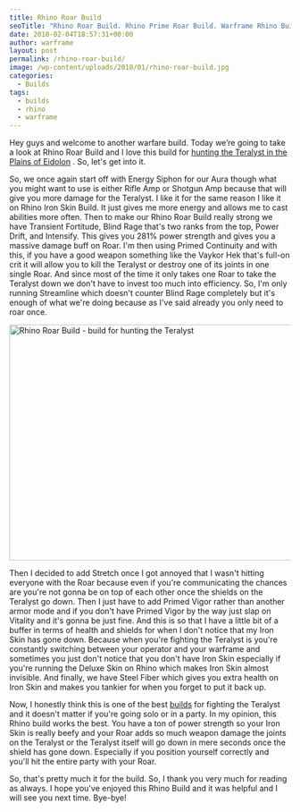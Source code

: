 ```yaml
---
title: Rhino Roar Build
seoTitle: "Rhino Roar Build. Rhino Prime Roar Build. Warframe Rhino Build"
date: 2018-02-04T18:57:31+00:00
author: warframe
layout: post
permalink: /rhino-roar-build/
image: /wp-content/uploads/2018/01/rhino-roar-build.jpg
categories:
  - Builds
tags:
  - builds
  - rhino
  - warframe
---
```

<span>Hey guys and welcome to another warfare build. Today we’re going to take a look at Rhino </span>Roar Build and I love this build for [hunting the Teralyst in the Plains of Eidolon](https://warframeblog.com/how-kill-eidolon-teralyst-basics/) . So, let's get into it.<!--more-->

So, we once again start off with Energy Siphon for our Aura though what you might want to use is either Rifle Amp or Shotgun Amp because that will give you more damage for the Teralyst. I like it for the same reason I like it on Rhino Iron Skin Build. It just gives me more energy and allows me to cast abilities more often. Then to make our Rhino Roar Build really strong we have Transient Fortitude, Blind Rage that's two ranks from the top, Power Drift, and Intensify. This gives you 281% power strength and gives you a massive damage buff on Roar. I'm then using Primed Continuity and with this, if you have a good weapon something like the Vaykor Hek that's full-on crit it will allow you to kill the Teralyst or destroy one of its joints in one single Roar. And since most of the time it only takes one Roar to take the Teralyst down we don't have to invest too much into efficiency. So, I'm only running Streamline which doesn't counter Blind Rage completely but it's enough of what we're doing because as I've said already you only need to roar once.

<img src="https://warframeblog.com/wp-content/uploads/2018/02/rhino-roar-build-hunter-1024x576.png" title="Rhino Roar Build" alt="Rhino Roar Build - build for hunting the Teralyst" width="750" height="422" class="alignnone size-large wp-image-687" srcset="https://warframeblog.com/wp-content/uploads/2018/02/rhino-roar-build-hunter-1024x576.png 1024w, https://warframeblog.com/wp-content/uploads/2018/02/rhino-roar-build-hunter-300x169.png 300w, https://warframeblog.com/wp-content/uploads/2018/02/rhino-roar-build-hunter-768x432.png 768w" sizes="(max-width: 750px) 100vw, 750px" />

Then I decided to add Stretch once I got annoyed that I wasn't hitting everyone with the Roar because even if you're communicating the chances are you're not gonna be on top of each other once the shields on the Teralyst go down. Then I just have to add Primed Vigor rather than another armor mode and if you don't have Primed Vigor by the way just slap on Vitality and it's gonna be just fine. And this is so that I have a little bit of a buffer in terms of health and shields for when I don't notice that my Iron Skin has gone down. Because when you're fighting the Teralyst is you're constantly switching between your operator and your warframe and sometimes you just don't notice that you don't have Iron Skin especially if you're running the Deluxe Skin on Rhino which makes Iron Skin almost invisible. And finally, we have Steel Fiber which gives you extra health on Iron Skin and makes you tankier for when you forget to put it back up.

Now, I honestly think this is one of the best [builds](/builds) for fighting the Teralyst and it doesn't matter if you're going solo or in a party. In my opinion, this Rhino build works the best. You have a ton of power strength so your Iron Skin is really beefy and your Roar adds so much weapon damage the joints on the Teralyst or the Teralyst itself will go down in mere seconds once the shield has gone down. Especially if you position yourself correctly and you'll hit the entire party with your Roar.

So, that's pretty much it for the build. So, I thank you very much for reading as always. I hope you've enjoyed this Rhino Build and it was helpful and I will see you next time. Bye-bye!